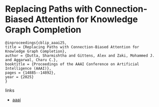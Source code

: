 # Replacing Paths with Connection-Biased Attention for Knowledge Graph Completion

```
@inproceedings{cblip_aaai25,
title = {Replacing Paths with Connection-Biased Attention for Knowledge Graph Completion},
author = {Dutta, Sharmishtha and Gittens, Alex and Zaki, Mohammed J. and Aggarwal, Charu C.},
booktitle = {Proceedings of the AAAI Conference on Artificial Intelligence (AAAI)},
pages = {14885--14892},
year = {2025}
}
```

links
- [aaai](https://ojs.aaai.org/index.php/AAAI/article/view/33632)
